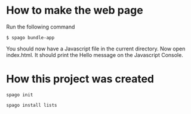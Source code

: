 # How to make the web page
Run the following command
```
$ spago bundle-app
```

You should now have a Javascript file in the current directory. 
Now open index.html.
It should print the Hello message on the Javascript Console.

# How this project was created

`spago init`

`spago install lists`
